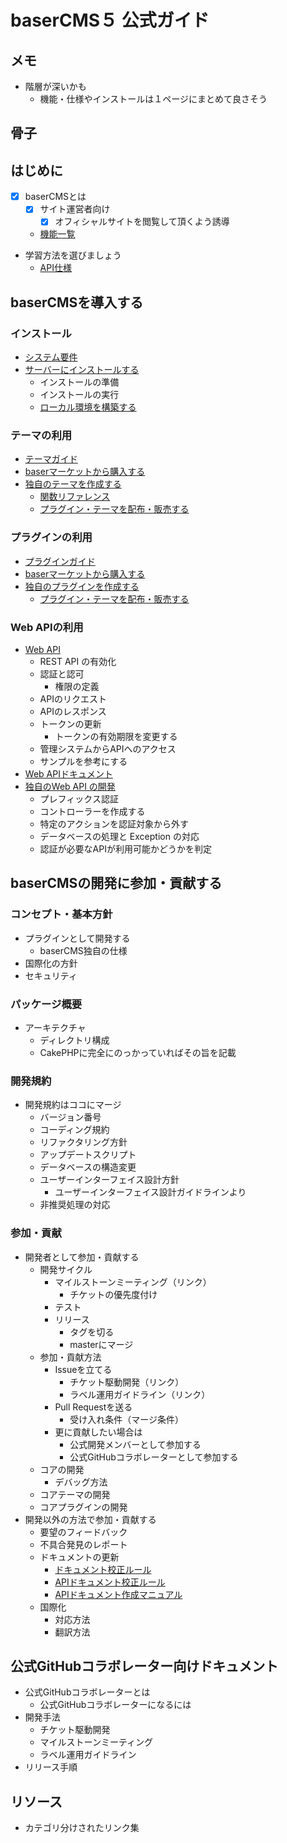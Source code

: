 # baserCMS５ 公式ガイド

## メモ
- 階層が深いかも
  - 機能・仕様やインストールは１ページにまとめて良さそう

## 骨子

## はじめに
- [x] baserCMSとは
  - [x] サイト運営者向け
    - [x] オフィシャルサイトを閲覧して頂くよう誘導
  - [機能一覧](creator/functions)
- 学習方法を選びましょう
  - [API仕様](web_api/)
  
## baserCMSを導入する
### インストール
- [システム要件](creator/system_requirements)
- [サーバーにインストールする]()
  - インストールの準備
  - インストールの実行
  - [ローカル環境を構築する](creator/build_local_env)
### テーマの利用
- [テーマガイド](creator/theme/index)
- [baserマーケットから購入する](creator/market#baserマーケットから購入する)
- [独自のテーマを作成する](creator/theme/development/index)
  - [関数リファレンス](creator/theme/development/function_reference)
  - [プラグイン・テーマを配布・販売する](creator/market#プラグイン・テーマを配布・販売する)
### プラグインの利用
- [プラグインガイド](creator/plugin/index)
- [baserマーケットから購入する](creator/market#baserマーケットから購入する)
- [独自のプラグインを作成する](creator/plugin/development/index)
  - [プラグイン・テーマを配布・販売する](creator/market#プラグイン・テーマを配布・販売する)
### Web APIの利用
- [Web API](web_api/index)
  - REST API の有効化
  - 認証と認可
    - 権限の定義
  - APIのリクエスト
  - APIのレスポンス 
  - トークンの更新
    - トークンの有効期限を変更する
  - 管理システムからAPIへのアクセス
  - サンプルを参考にする  
- [Web APIドキュメント](web_api/index)
- [独自のWeb API の開発](web_api/develop_api)
  - プレフィックス認証
  - コントローラーを作成する
  - 特定のアクションを認証対象から外す
  - データベースの処理と Exception の対応
  - 認証が必要なAPIが利用可能かどうかを判定 

## baserCMSの開発に参加・貢献する

### コンセプト・基本方針
  - プラグインとして開発する
    - baserCMS独自の仕様
  - 国際化の方針
  - セキュリティ
### パッケージ概要
- アーキテクチャ
  - ディレクトリ構成
  - CakePHPに完全にのっかっていればその旨を記載
### 開発規約
- 開発規約はココにマージ
  - バージョン番号
  - コーディング規約
  - リファクタリング方針
  - アップデートスクリプト
  - データベースの構造変更
  - ユーザーインターフェイス設計方針
    - ユーザーインターフェイス設計ガイドラインより
  - 非推奨処理の対応
### 参加・貢献
- 開発者として参加・貢献する
  - 開発サイクル
    - マイルストーンミーティング（リンク）
      - チケットの優先度付け
    - テスト
    - リリース
      - タグを切る
      - masterにマージ
  - 参加・貢献方法
    - Issueを立てる
      - チケット駆動開発（リンク）
      - ラベル運用ガイドライン（リンク）
    - Pull Requestを送る
      - 受け入れ条件（マージ条件）
    - 更に貢献したい場合は
      - 公式開発メンバーとして参加する
      - 公式GitHubコラボレーターとして参加する
  - コアの開発
    - デバッグ方法
  - コアテーマの開発
  - コアプラグインの開発
- 開発以外の方法で参加・貢献する
  - 要望のフィードバック
  - 不具合発見のレポート
  - ドキュメントの更新
    - [ドキュメント校正ルール](doc_writing/document_writing_rules)
    - [APIドキュメント校正ルール](doc_writing/api_document_writing_rules)
    - [APIドキュメント作成マニュアル](doc_writing/api_document_writing_manual)
  - 国際化
    - 対応方法
    - 翻訳方法

## 公式GitHubコラボレーター向けドキュメント
- 公式GitHubコラボレーターとは
  - 公式GitHubコラボレーターになるには
- 開発手法
  - チケット駆動開発
  - マイルストーンミーティング
  - ラベル運用ガイドライン
- リリース手順

## リソース
- カテゴリ分けされたリンク集



